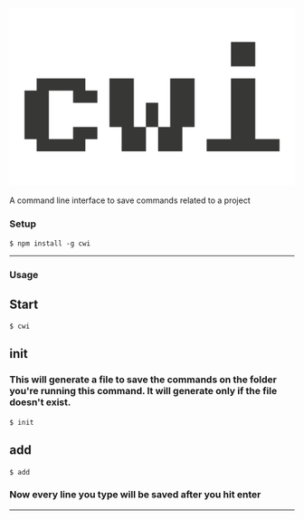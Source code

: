 <img src="https://github.com/matheusloures/cwi/blob/master/icon_cwi.png" title="cwi icon - Coloringa" alt="cwi icon">

A command line interface to save commands related to a project


### Setup


```shell
$ npm install -g cwi
```

---

### Usage

## Start

```shell
$ cwi
```

## init
### This will generate a file to save the commands on the folder you're running this command. It will generate only if the file doesn't exist.
```shell
$ init
```


## add

```shell
$ add
```
### Now every line you type will be saved after you hit enter



---

